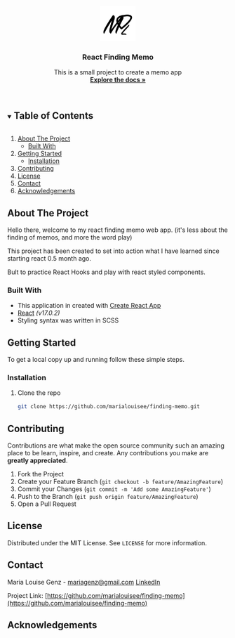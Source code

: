 <!-- PROJECT LOGO -->
<br />
<p align="center">
  <a href="https://github.com/marialouisee/finding-memo">
    <img src="./src/images/Logo.png" alt="Logo" width="80" height="80">
  </a>

  <h3 align="center">React Finding Memo</h3>

  <p align="center">
    This is a small project to create a memo app
    <br />
    <a href="https://github.com/marialouisee/finding-memo"><strong>Explore the docs »</strong></a>
    <br />
    <br />
    <!-- <a href="https://github.com/marialouisee/finding-memo">View Demo</a>
    ·
    <a href="https://github.com/marialouisee/finding-memo/issues">Report Bug</a>
    ·
    <a href="https://github.com/marialouisee/finding-memo/issues">Request Feature</a> -->
  </p>
</p>



<!-- TABLE OF CONTENTS -->
<details open="open">
  <summary><h2 style="display: inline-block">Table of Contents</h2></summary>
  <ol>
    <li>
      <a href="#about-the-project">About The Project</a>
      <ul>
        <li><a href="#built-with">Built With</a></li>
      </ul>
    </li>
    <li>
      <a href="#getting-started">Getting Started</a>
      <ul>
        <li><a href="#installation">Installation</a></li>
      </ul>
    </li>
    <!-- <li><a href="#usage">Usage</a></li>
    <li><a href="#roadmap">Roadmap</a></li> -->
    <li><a href="#contributing">Contributing</a></li>
    <li><a href="#license">License</a></li>
    <li><a href="#contact">Contact</a></li>
    <li><a href="#acknowledgements">Acknowledgements</a></li>
  </ol>
</details>



<!-- ABOUT THE PROJECT -->
## About The Project
Hello there, welcome to my react finding memo web app.
(it's less about the finding of memos, and more the word play)

This project has been created to set into action what I have learned since starting react 0.5 month ago. 

Bult to practice React Hooks and play with react styled components. 


### Built With

* This application in created with [Create React App](https://create-react-app.dev/)
* [React](https://reactjs.org/) *(v17.0.2)*
* Styling syntax was written in SCSS


<!-- GETTING STARTED -->
## Getting Started

To get a local copy up and running follow these simple steps.


### Installation

1. Clone the repo
   ```sh
   git clone https://github.com/marialouisee/finding-memo.git
   ```

<!-- ROADMAP
## Roadmap


 -->


<!-- CONTRIBUTING -->
## Contributing

Contributions are what make the open source community such an amazing place to be learn, inspire, and create. Any contributions you make are **greatly appreciated**.

1. Fork the Project
2. Create your Feature Branch (`git checkout -b feature/AmazingFeature`)
3. Commit your Changes (`git commit -m 'Add some AmazingFeature'`)
4. Push to the Branch (`git push origin feature/AmazingFeature`)
5. Open a Pull Request



<!-- LICENSE -->
## License

Distributed under the MIT License. See `LICENSE` for more information.



<!-- CONTACT -->
## Contact

Maria Louise Genz - mariagenz@gmail.com
[LinkedIn](www.linkedin.com/in/maria-louise-genz)

Project Link: [https://github.com/marialouisee/finding-memo](https://github.com/marialouisee/finding-memo)



<!-- ACKNOWLEDGEMENTS -->
## Acknowledgements

